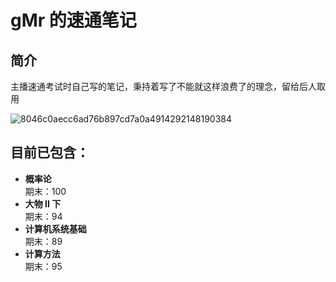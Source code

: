 # gMr 的速通笔记

## 简介

主播速通考试时自己写的笔记，秉持着写了不能就这样浪费了的理念，留给后人取用

![8046c0aecc6ad76b897cd7a0a4914292148190384](https://github.com/user-attachments/assets/d8d79fbb-11e9-45b0-af31-bf89612248a7)

## 目前已包含：

- **概率论**  
  期末：100
- **大物 II 下**  
  期末：94
- **计算机系统基础**  
  期末：89
- **计算方法**  
  期末：95
